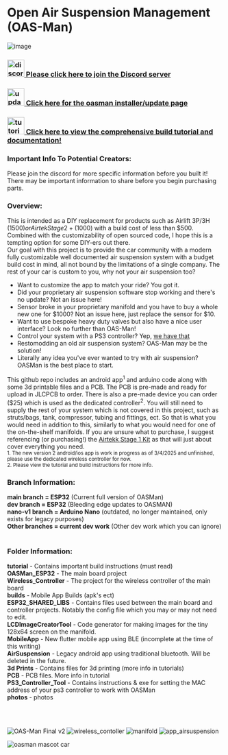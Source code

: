 # Open Air Suspension Management (OAS-Man)
![image](https://github.com/user-attachments/assets/2990d62f-51a5-47d8-a54a-e71efa27a2cd)
<!---![image](https://github.com/user-attachments/assets/ea535981-4f51-4782-8f93-9eb1126dc81b)-->


###  [ <img src="https://github.com/user-attachments/assets/d6edf30f-0ae1-477c-ac8e-d6a4e7444bd0" alt="discord icon" width="40"/> Please click here to join the Discord server](https://discord.gg/pUf7FmHKpg) 
###  [ <img src="https://github.com/user-attachments/assets/82590a11-25d7-4a6f-9b23-a3656df55c48" alt="update icon" width="40"/> Click here for the oasman installer/update page](https://oasman.dev)
###  [ <img src="https://github.com/user-attachments/assets/04ea84f8-5977-46fa-a044-c5cdf82e4bf3" alt="tutorial icon" width="40"/> Click here to view the comprehensive build tutorial and documentation!](/tutorial/README.md)

### Important Info To Potential Creators:
Please join the discord for more specific information before you built it!<br>
There may be important information to share before you begin purchasing parts.<br>

### Overview:
This is intended as a DIY replacement for products such as Airlift 3P/3H ($1500) or Airtek Stage 2+ ($1000) with a build cost of less than $500. Combined with the customizability of open sourced code, I hope this is a tempting option for some DIY-ers out there.<br>
Our goal with this project is to provide the car community with a modern fully customizable well documented air suspension system with a budget build cost in mind, all not bound by the limitations of a single company. The rest of your car is custom to you, why not your air suspension too?<br>
- Want to customize the app to match your ride? You got it.<br>
- Did your proprietary air suspension software stop working and there's no update? Not an issue here!<br>
- Sensor broke in your proprietary manifold and you have to buy a whole new one for $1000? Not an issue here, just replace the sensor for $10.<br>
- Want to use bespoke heavy duty valves but also have a nice user interface? Look no further than OAS-Man!<br>
- Control your system with a PS3 controller? Yep, [we have that](https://www.youtube.com/shorts/fbXJVwzc6P0)<br>
- Restomodding an old air suspension system? OAS-Man may be the solution!<br>
- Literally any idea you've ever wanted to try with air suspension? OASMan is the best place to start.<br>

This github repo includes an android app<sup>1</sup> and arduino code along with some 3d printable files and a PCB. The PCB is pre-made and ready for upload in JLCPCB to order. There is also a pre-made device you can order ($25) which is used as the dedicated controller<sup>2</sup>. You will still need to supply the rest of your system which is not covered in this project, such as struts/bags, tank, compressor, tubing and fittings, ect. So that is what you would need in addition to this, similarly to what you would need for one of the on-the-shelf manifolds. If you are unsure what to purchase, I suggest referencing (or purchasing!) the [Airtekk Stage 1 Kit](https://www.airtekk.com/product-p/uni-stage1-kit.htm) as that will just about cover everything you need.<br>
<sub>1. The new version 2 android/ios app is work in progress as of 3/4/2025 and unfinished, please use the dedicated wireless controller for now.</sub><br>
<sub>2. Please view the tutorial and build instructions for more info.</sub>

### Branch Information:
**main branch = ESP32** (Current full version of OASMan)<br>
**dev branch = ESP32** (Bleeding edge updates to OASMAN)<br>
**nano-v1 branch = Arduino Nano** (outdated, no longer maintained, only exists for legacy purposes)<br>
**Other branches = current dev work** (Other dev work which you can ignore)<br>
<br>
### Folder Information:
**tutorial** - Contains important build instructions (must read)<br>
**OASMan_ESP32** - The main board project<br>
**Wireless_Controller** - The project for the wireless controller of the main board<br>
**builds** - Mobile App Builds (apk's ect)<br>
**ESP32_SHARED_LIBS** - Contains files used between the main board and controller projects. Notably the config file which you may or may not need to edit.<br>
**LCDImageCreatorTool** - Code generator for making images for the tiny 128x64 screen on the manifold.<br>
**MobileApp** - New flutter mobile app using BLE (incomplete at the time of this writing)<br>
**AirSuspension** - Legacy android app using traditional bluetooth. Will be deleted in the future.<br>
**3d Prints** - Contains files for 3d printing (more info in tutorials)<br>
**PCB** - PCB files. More info in tutorial<br>
**PS3_Controller_Tool** - Contains instructions & exe for setting the MAC address of your ps3 controller to work with OASMan<br>
**photos** - photos<br>
<br>

<br>

<!---
**Loose steps:** <br>
1. Order parts, order circuit board on JLPCB website, 3d print parts
2. Solder parts to circuit board, flip all switches to off
    1. For the manifold connector, wire the white wires (abcdefgh) in alphabetical order on the board, so 1 is a, 2 is b, and so on. The 9th wire goes to the spot right above the rest of the wires.
    2. The pressure sensors go in order... 1(manifold) -> FP (board) ... 4 -> RD. In general the order of everything is FRONT PASSENGER, REAR PASSENGER, FRONT DRIVER, REAR DRIVER abbreviatted FP, RP, FD, RD, sorry for the odd order it happened by accident
4. Configure code:
    1. get mac address of HC-06 bluetooth device by using an app or sommething to find it.
    2. Put the mac address in the android code, replacing the old mac address
    3. (Optional) Update the passwords in the app and arduino code if you want
    4. Write code to arduino
5. Circuit board single switch off, on the double switch make the top one on and bottom one off (this will power the arduino by 5v from the buck converter. 12 is bottom switch if you want to use that instead but you can ignore it)
-->
![OAS-Man Final v2](https://github.com/user-attachments/assets/7cc1af3d-1113-4094-8ff5-7ee16f282eb0)
![wireless_contoller](https://github.com/user-attachments/assets/ef3c085b-e8ef-4365-bd6b-093a90eec54d)
![manifold](https://github.com/user-attachments/assets/d93784e5-7e5e-4bb0-891a-8a2a8e4d4da0)
![app_airsuspension](https://user-images.githubusercontent.com/7937950/236578835-0e3a208d-48cf-48e8-a882-4479f1afe35c.png)
<!--![car_airsuspension](https://user-images.githubusercontent.com/7937950/236578918-bfa39ad6-a3b5-4d52-b36a-be34e8c608af.png)-->
![oasman mascot car](https://github.com/user-attachments/assets/aef9e896-0be0-4203-92d2-81836c27fd5d)
